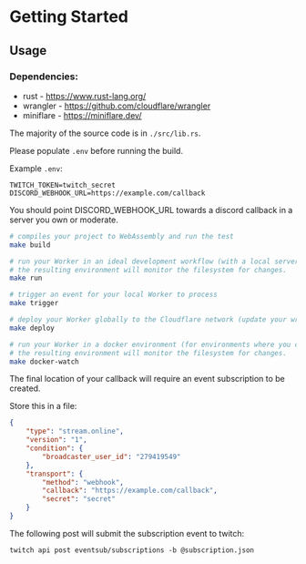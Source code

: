# Getting Started

## Usage 

### Dependencies:
* rust - https://www.rust-lang.org/
* wrangler - https://github.com/cloudflare/wrangler
* miniflare - https://miniflare.dev/

The majority of the source code is in `./src/lib.rs`.

Please populate `.env` before running the build.

Example `.env`:

```
TWITCH_TOKEN=twitch_secret
DISCORD_WEBHOOK_URL=https://example.com/callback
```

You should point DISCORD_WEBHOOK_URL towards a discord callback in a server you own or moderate.

```bash
# compiles your project to WebAssembly and run the test
make build

# run your Worker in an ideal development workflow (with a local server, file watcher & more)
# the resulting environment will monitor the filesystem for changes.
make run

# trigger an event for your local Worker to process
make trigger

# deploy your Worker globally to the Cloudflare network (update your wrangler.toml file for configuration)
make deploy

# run your Worker in a docker environment (for environments where you cannot or don't want to install rust/wrangler/miniflare)
# the resulting environment will monitor the filesystem for changes.
make docker-watch
```

The final location of your callback will require an event subscription to be created.

Store this in a file:
```json
{
    "type": "stream.online",
    "version": "1",
    "condition": {
        "broadcaster_user_id": "279419549"
    },
    "transport": {
        "method": "webhook",
        "callback": "https://example.com/callback",
        "secret": "secret"
    }
}
```

The following post will submit the subscription event to twitch:
```
twitch api post eventsub/subscriptions -b @subscription.json
```